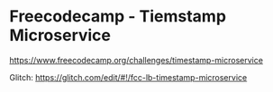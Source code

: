 # Freecodecamp - Tiemstamp Microservice

https://www.freecodecamp.org/challenges/timestamp-microservice

Glitch: https://glitch.com/edit/#!/fcc-lb-timestamp-microservice
